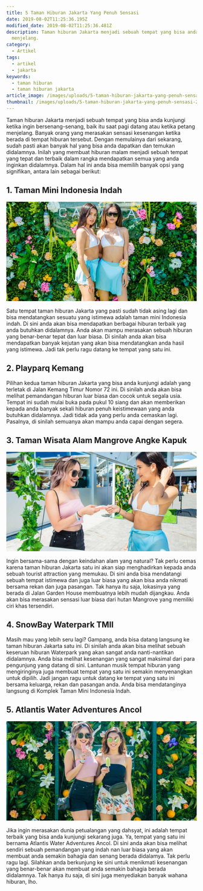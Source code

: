 ```yaml
---
title: 5 Taman Hiburan Jakarta Yang Penuh Sensasi
date: 2019-08-02T11:25:36.195Z
modified_date: 2019-08-02T11:25:36.481Z
description: Taman hiburan Jakarta menjadi sebuah tempat yang bisa anda kunjungi ketika ingin bersenang-senang, baik itu saat pagi datang atau ketika petang
  menjelang.
category:
  - Artikel
tags:
  - artikel
  - jakarta
keywords:
  - taman hiburan
  - taman hiburan jakarta
article_image: /images/uploads/5-taman-hiburan-jakarta-yang-penuh-sensasi-3.jpg
thumbnail: /images/uploads/5-taman-hiburan-jakarta-yang-penuh-sensasi-2-005.jpg
---
```

Taman hiburan Jakarta menjadi sebuah tempat yang bisa anda kunjungi ketika ingin bersenang-senang, baik itu saat pagi datang atau ketika petang menjelang. Banyak orang yang merasakan sensasi kesenangan ketika berada di tempat hiburan tersebut. Dengan memulainya dari sekarang, sudah pasti akan banyak hal yang bisa anda dapatkan dan temukan didalamnya. Inilah yang membuat hiburan malam menjadi sebuah tempat yang tepat dan terbaik dalam rangka mendapatkan semua yang anda inginkan didalamnya. Dalam hal ini anda bisa memilih banyak opsi yang signifikan, antara lain sebagai berikut:



## 1. Taman Mini Indonesia Indah

![5 Taman Hiburan Jakarta Yang Penuh Sensasi](/images/uploads/5-taman-hiburan-jakarta-yang-penuh-sensasi-3.jpg)

Satu tempat taman hiburan Jakarta yang pasti sudah tidak asing lagi dan bisa mendatangkan sesuatu yang istimewa adalah taman mini Indonesia indah. Di sini anda akan bisa mendapatkan berbagai hiburan terbaik yag anda butuhkan didalamnya. Anda akan mampu merasakan sebuah hiburan yang benar-benar tepat dan luar biasa. Di sinilah anda akan bisa mendapatkan banyak kejutan yang akan bisa mendatangkan anda hasil yang istimewa. Jadi tak perlu ragu datang ke tempat yang satu ini.



## 2. Playparq Kemang

Pilihan kedua taman hiburan Jakarta yang bisa anda kunjungi adalah yang terletak di Jalan Kemang Timur Nomor 72 ini. Di sinilah anda akan bisa melihat pemandangan hiburan luar biasa dan cocok untuk segala usia. Tempat ini sudah mulai buka pada pukul 10 siang dan akan memberikan kepada anda banyak sekali hiburan penuh keistimewaan yang anda butuhkan didalamnya. Jadi tidak ada yang perlu anda cemaskan lagi. Pasalnya, di sinilah semuanya akan mampu anda capai dengan segera.



## 3. Taman Wisata Alam Mangrove Angke Kapuk

![5 Taman Hiburan Jakarta Yang Penuh Sensasi](/images/uploads/5-taman-hiburan-jakarta-yang-penuh-sensasi-1.jpg)

Ingin bersama-sama dengan keindahan alam yang natural? Tak perlu cemas karena taman hiburan Jakarta satu ini akan siap menghadirkan kepada anda sebuah tourist attraction yang memukau. Di sini anda bisa mendatangi sebuah tempat istimewa dan juga luar biasa yang akan bisa anda nikmati bersama rekan dan juga pasangan. Tak hanya itu saja, lokasinya yang berada di Jalan Garden House membuatnya lebih mudah dijangkau. Anda akan bisa merasakan sensasi luar biasa dari hutan Mangrove yang memiliki ciri khas tersendiri.



## 4. SnowBay Waterpark TMII

Masih mau yang lebih seru lagi? Gampang, anda bisa datang langsung ke taman hiburan Jakarta satu ini. Di sinilah anda akan bisa melihat sebuah keseruan hiburan Waterpark yang akan sangat anda nanti-nantikan didalamnya. Anda bisa melihat kesenangan yang sangat maksimal dari para pengunjung yang datang di sini. Lantunan musik tempat hiburan yang mengiringinya juga membuat tempat yang satu ini semakin menyenangkan untuk dipilih. Jadi jangan ragu untuk datang ke tempat yang satu ini bersama keluarga, rekan dan pasangan anda. Anda bisa mendatanginya langsung di Komplek Taman Mini Indonesia Indah.



## 5. Atlantis Water Adventures Ancol

![5 Taman Hiburan Jakarta Yang Penuh Sensasi](/images/uploads/5-taman-hiburan-jakarta-yang-penuh-sensasi-2.jpg)

Jika ingin merasakan dunia petualangan yang dahsyat, ini adalah tempat terbaik yang bisa anda kunjungi sekarang juga. Ya, tempat yang satu ini bernama Atlantis Water Adventures Ancol. Di sini anda akan bisa melihat sendiri sebuah pemandangan yang indah nan luar biasa yang akan membuat anda semakin bahagia dan senang berada didalamya. Tak perlu ragu lagi. Silahkan anda berkunjung ke sini untuk menikmati kesenangan yang benar-benar akan membuat anda semakin bahagia berada didalamnya. Tak hanya itu saja, di sini juga menyediakan banyak wahana hiburan, lho.
